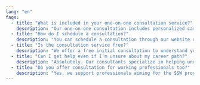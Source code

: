 ```yaml
---
lang: "en"
faqs:
  - title: "What is included in your one-on-one consultation service?"
    description: "Our one-on-one consultation includes personalized career and education guidance, institution shortlisting, timeline planning, and preparation strategy for studying or working in Japan."
  - title: "How do I schedule a consultation?"
    description: "You can schedule a consultation through our website or contact us via phone or email. Our team will assign you a dedicated consultant based on your goals and language proficiency."
  - title: "Is the consultation service free?"
    description: "We offer a free initial consultation to understand your goals. For in-depth planning, application reviews, and training, we provide affordable packages with full transparency."
  - title: "Can I get help even if I'm unsure about my career path?"
    description: "Absolutely. Our consultants specialize in helping undecided students and job seekers explore opportunities in Japan. We assess your background and help define a clear, achievable roadmap."
  - title: "Do you offer consultation for working professionals too?"
    description: "Yes, we support professionals aiming for the SSW program or Japanese corporate roles. We guide on skill assessment, industry expectations, and document preparation."
---
```

